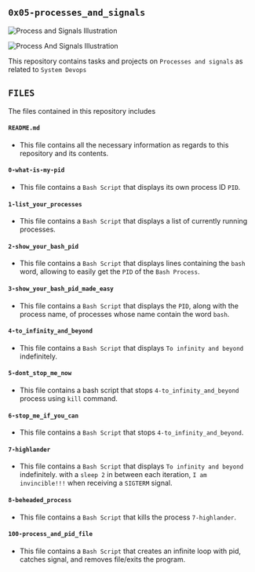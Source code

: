 ## `0x05-processes_and_signals`

![Process and Signals Illustration](https://www.bogotobogo.com/Linux/images/process/ProcessState.png)

![Process And Signals Illustration](https://ssup2.github.io/images/theory_analysis/Linux_Signal_Signal_Handler/Linux_Signal_Handler_Process.PNG)


This repository contains tasks and projects on `Processes and signals` as related to `System Devops`

## `FILES`

The files contained in this repository includes

#### `README.md`
  - This file contains all the necessary information as regards to this repository and its contents.

#### `0-what-is-my-pid`
  - This file contains a `Bash Script` that displays its own process ID `PID`.

#### `1-list_your_processes`
  - This file contains a `Bash Script` that displays a list of currently running processes.

#### `2-show_your_bash_pid`
  - This file contains a `Bash Script` that displays lines containing the `bash` word, allowing to easily get the `PID` of the `Bash Process`.

#### `3-show_your_bash_pid_made_easy`
  - This file contains a `Bash Script` that displays the `PID`, along with the process name, of processes whose name contain the word `bash`.

#### `4-to_infinity_and_beyond`
  - This file contains a `Bash Script` that displays `To infinity and beyond` indefinitely.

#### `5-dont_stop_me_now`
  - This file contains a bash script that stops `4-to_infinity_and_beyond` process using `kill` command.

#### `6-stop_me_if_you_can`
  - This file contains a `Bash Script` that stops `4-to_infinity_and_beyond`.

#### `7-highlander`
  - This file contains a `Bash Script` that displays `To infinity and beyond` indefinitely. with a `sleep 2` in between each iteration, `I am invincible!!!` when receiving a `SIGTERM` signal.

#### `8-beheaded_process`
  - This file contains a `Bash Script` that kills the process `7-highlander`.

#### `100-process_and_pid_file`
  - This file contains a `Bash Script` that creates an infinite loop with pid, catches signal, and removes file/exits the program.
